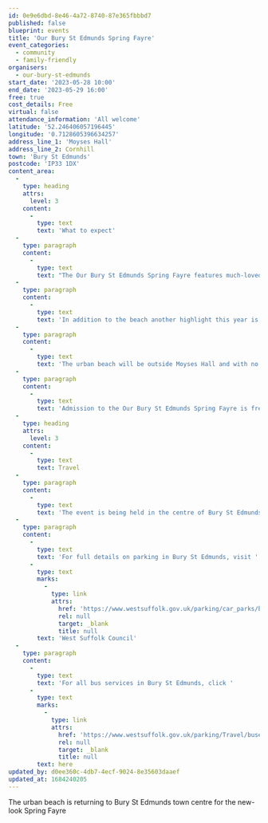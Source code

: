 ```yaml
---
id: 0e9e6dbd-8e46-4a72-8740-87e365fbbbd7
published: false
blueprint: events
title: 'Our Bury St Edmunds Spring Fayre'
event_categories:
  - community
  - family-friendly
organisers:
  - our-bury-st-edmunds
start_date: '2023-05-28 10:00'
end_date: '2023-05-29 16:00'
free: true
cost_details: Free
virtual: false
attendance_information: 'All welcome'
latitude: '52.246406057196445'
longitude: '0.7128605396634257'
address_line_1: 'Moyses Hall'
address_line_2: Cornhill
town: 'Bury St Edmunds'
postcode: 'IP33 1DX'
content_area:
  -
    type: heading
    attrs:
      level: 3
    content:
      -
        type: text
        text: 'What to expect'
  -
    type: paragraph
    content:
      -
        type: text
        text: "The Our Bury St Edmunds Spring Fayre features much-loved stalls and activities traditionally associated with the major events organised by Our Bury St Edmunds. The Business Improvement District (BID) has also lined up some brand-new attractions for the late May Bank Holiday weekend. You can discover these in the Buttermarket, Cornhill, arc shopping centre and on Angel Hill.\_"
  -
    type: paragraph
    content:
      -
        type: text
        text: 'In addition to the beach another highlight this year is a series of virtual reality games for all ages from the very young to the young-at-heart to enjoy. Shoppers can browse approximately 70 stalls around the town centre with a focus on plants, a ‘flower, food and craft market’ on Angel Hill, including local cut flowers, rustic crafts, and artisan food producers. There will also be a Vintage Market.'
  -
    type: paragraph
    content:
      -
        type: text
        text: 'The urban beach will be outside Moyses Hall and with no danger of being cut off by the tide, visitors can expect to enjoy deckchairs, Punch and Judy shows and feel the sand between their toes without having to sit in bank holiday traffic to reach some of the county’s coastal resorts. Other attractions of the weekend include a helter-skelter, roundabout and astronomy area, with big games including table football and mini golf at arc shopping centre.'
  -
    type: paragraph
    content:
      -
        type: text
        text: 'Admission to the Our Bury St Edmunds Spring Fayre is free as are many of the attractions and activities for you to enjoy including the beach, face painter, virtual reality games, big games, mini golf, astronomy displays, fairground rides and street entertainment.'
  -
    type: heading
    attrs:
      level: 3
    content:
      -
        type: text
        text: Travel
  -
    type: paragraph
    content:
      -
        type: text
        text: 'The event is being held in the centre of Bury St Edmunds.'
  -
    type: paragraph
    content:
      -
        type: text
        text: 'For full details on parking in Bury St Edmunds, visit '
      -
        type: text
        marks:
          -
            type: link
            attrs:
              href: 'https://www.westsuffolk.gov.uk/parking/car_parks/bse_car_parks/'
              rel: null
              target: _blank
              title: null
        text: 'West Suffolk Council'
  -
    type: paragraph
    content:
      -
        type: text
        text: 'For all bus services in Bury St Edmunds, click '
      -
        type: text
        marks:
          -
            type: link
            attrs:
              href: 'https://www.westsuffolk.gov.uk/parking/Travel/buses.cfm'
              rel: null
              target: _blank
              title: null
        text: here
updated_by: d0ee360c-4db7-4ecf-9024-8e35603daaef
updated_at: 1684240205
---
```

The urban beach is returning to Bury St Edmunds town centre for the new-look Spring Fayre